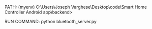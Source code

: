 PATH: (myenv) C:\Users\Joseph Varghese\Desktop\code\Smart Home Controller Android app\backend>




RUN COMMAND: python bluetooth_server.py  
